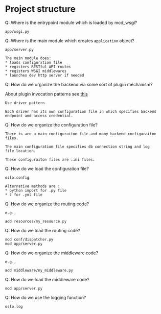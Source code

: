 # Project structure

Q: Where is the entrypoint module which is loaded by mod_wsgi?

```
app/wsgi.py
```

Q: Where is the main module which creates `application` object?

```
app/server.py

The main module does:
* loads configuration file
* registers RESTful API routes
* registers WSGI middlewares
* launches dev http server if needed
```

Q: How do we organize the backend via some sort of plugin mechanism?

About plugin invocation patterns see [this](https://docs.openstack.org/stevedore/latest/user/essays/pycon2013.html)

```
Use driver pattern

Each driver has its own configuration file in which specifies backend endpoint and access credential.
```

Q: How do we organize the configuration file?

```
There is are a main configuraiton file and many backend configuraiton files.

The main configuration file specifies db connection string and log file location.

These configuraiton files are .ini files.
```

Q: How do we load the configuration file?

```
oslo.config

Alternative methods are :
* python import for .py file
* ? for .yml file
```

Q: How do we organize the routing code?

```
e.g.,

add resources/my_resource.py
```

Q: How do we load the routing code?

```
mod conf/dispatcher.py
mod app/server.py
```

Q: How do we organize the middleware code?

```
e.g.,

add middleware/my_middleware.py
```

Q: How do we load the middleware code?

```
mod app/server.py
```

Q: How do we use the logging function?

```
oslo.log
```